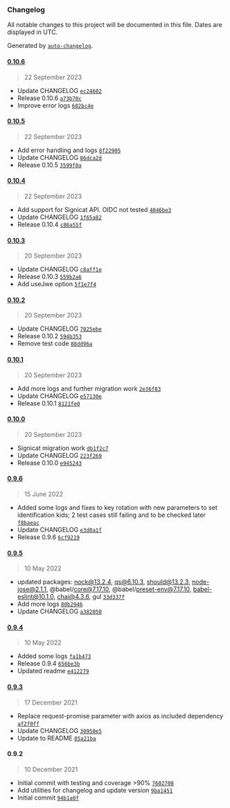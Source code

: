 ### Changelog

All notable changes to this project will be documented in this file. Dates are displayed in UTC.

Generated by [`auto-changelog`](https://github.com/CookPete/auto-changelog).

#### [0.10.6](https://github.com/iloapplications/signicat/compare/0.10.5...0.10.6)

> 22 September 2023

- Update CHANGELOG [`ec24602`](https://github.com/iloapplications/signicat/commit/ec2460248b9c2ade4cbbd46a167d0912a73a6933)
- Release 0.10.6 [`a73b70c`](https://github.com/iloapplications/signicat/commit/a73b70c87a895d0bbd1a1f048a22c987f484261e)
- Improve error logs [`602bc4e`](https://github.com/iloapplications/signicat/commit/602bc4edcb1e96828701d408589f04c2c7fd8d57)

#### [0.10.5](https://github.com/iloapplications/signicat/compare/0.10.4...0.10.5)

> 22 September 2023

- Add error handling and logs [`8f22905`](https://github.com/iloapplications/signicat/commit/8f2290581187b8733a57aba2ba9bcd6851235889)
- Update CHANGELOG [`86dca2d`](https://github.com/iloapplications/signicat/commit/86dca2db88758e18d275d86eadb2eed7e8c1f034)
- Release 0.10.5 [`3599f0a`](https://github.com/iloapplications/signicat/commit/3599f0a98d999f6ad5dd9184bf5c825dc68a8e55)

#### [0.10.4](https://github.com/iloapplications/signicat/compare/0.10.3...0.10.4)

> 22 September 2023

- Add support for Signicat API. OIDC not tested [`4046be3`](https://github.com/iloapplications/signicat/commit/4046be376a0890289ab40d162ab6f1ffa7862666)
- Update CHANGELOG [`1f65a82`](https://github.com/iloapplications/signicat/commit/1f65a825d6881a0cfbfab822cc9d6c350b366f12)
- Release 0.10.4 [`c86a55f`](https://github.com/iloapplications/signicat/commit/c86a55fe41e14443f8a2e7f231fd5f38a4edab7b)

#### [0.10.3](https://github.com/iloapplications/signicat/compare/0.10.2...0.10.3)

> 20 September 2023

- Update CHANGELOG [`c8aff1e`](https://github.com/iloapplications/signicat/commit/c8aff1e1cb9b3ab7a6f953426427d276e68bf545)
- Release 0.10.3 [`559b2a6`](https://github.com/iloapplications/signicat/commit/559b2a6ef62792c59f13f7752a527a2967b36064)
- Add useJwe option [`5f1e7f4`](https://github.com/iloapplications/signicat/commit/5f1e7f4b8f728fa5f55d798187e1a98b441c43af)

#### [0.10.2](https://github.com/iloapplications/signicat/compare/0.10.1...0.10.2)

> 20 September 2023

- Update CHANGELOG [`7025ebe`](https://github.com/iloapplications/signicat/commit/7025ebeaa0d5b09aa691058a6ec2144d4984db21)
- Release 0.10.2 [`594b353`](https://github.com/iloapplications/signicat/commit/594b353dc68282c18a812dca8706b742209673f0)
- Remove test code [`88dd96a`](https://github.com/iloapplications/signicat/commit/88dd96ab7319dc876dc0c0963dafe52051dc3b96)

#### [0.10.1](https://github.com/iloapplications/signicat/compare/0.10.0...0.10.1)

> 20 September 2023

- Add more logs and further migration work [`2e36f83`](https://github.com/iloapplications/signicat/commit/2e36f8399c7b96cff3735e1f5888fa954d9150d7)
- Update CHANGELOG [`e57130e`](https://github.com/iloapplications/signicat/commit/e57130e2f1a5b64f428eb469be8db41b5c74ecf7)
- Release 0.10.1 [`8121fe0`](https://github.com/iloapplications/signicat/commit/8121fe072d9d29c6309f04c272a58511661da9c7)

#### [0.10.0](https://github.com/iloapplications/signicat/compare/0.9.6...0.10.0)

> 20 September 2023

- Signicat migration work [`db1f2c7`](https://github.com/iloapplications/signicat/commit/db1f2c791685084a9776f06f1732adf494aae632)
- Update CHANGELOG [`223f269`](https://github.com/iloapplications/signicat/commit/223f2693e41e1515eef3ee393de74fbc237c327e)
- Release 0.10.0 [`e945243`](https://github.com/iloapplications/signicat/commit/e94524319c885ed25e8e2d23fac78f1da5e82610)

#### [0.9.6](https://github.com/iloapplications/signicat/compare/0.9.5...0.9.6)

> 15 June 2022

- Added some logs and fixes to key rotation with new parameters to set identification kids; 2 test cases still failing and to be checked later [`f8baeac`](https://github.com/iloapplications/signicat/commit/f8baeaca13467b9ebe61ab083b06d06443cff359)
- Update CHANGELOG [`e3d0a1f`](https://github.com/iloapplications/signicat/commit/e3d0a1f1609dc4394ff73d3e6b0d723184be1920)
- Release 0.9.6 [`6cf9219`](https://github.com/iloapplications/signicat/commit/6cf9219e032f23331fc4b474890672a7b4d0af10)

#### [0.9.5](https://github.com/iloapplications/signicat/compare/0.9.4...0.9.5)

> 10 May 2022

- updated packages: nock@13.2.4, qs@6.10.3, should@13.2.3, node-jose@2.1.1, @babel/core@7.17.10, @babel/preset-env@7.17.10, babel-eslint@10.1.0, chai@4.3.6, gul [`33d337f`](https://github.com/iloapplications/signicat/commit/33d337feed7a81aa00b96c7228eefe494e31884d)
- Add more logs [`80b2946`](https://github.com/iloapplications/signicat/commit/80b2946b4e1b6a91f805caa797aa4ad9ceba0566)
- Update CHANGELOG [`a382050`](https://github.com/iloapplications/signicat/commit/a382050a1faaa39db7faee91508826761302c67a)

#### [0.9.4](https://github.com/iloapplications/signicat/compare/0.9.3...0.9.4)

> 10 May 2022

- Added some logs [`fa1b473`](https://github.com/iloapplications/signicat/commit/fa1b4739c5d7fe6e19266609aa3e3d1bec1a4082)
- Release 0.9.4 [`656be3b`](https://github.com/iloapplications/signicat/commit/656be3b120390f04b17c8fa36f1166679cdc6291)
- Updated readme [`e412279`](https://github.com/iloapplications/signicat/commit/e412279c33f137d2cb9fba1e6e7d6bb96d278696)

#### [0.9.3](https://github.com/iloapplications/signicat/compare/0.9.2...0.9.3)

> 17 December 2021

- Replace request-promise parameter with axios as included dependency [`af2f0ff`](https://github.com/iloapplications/signicat/commit/af2f0ff041e1634554f8c2cc8b42dd1199c88506)
- Update CHANGELOG [`30950e5`](https://github.com/iloapplications/signicat/commit/30950e5b333a39a037be7c6cb14d498c1114a934)
- Update to README [`05a21ba`](https://github.com/iloapplications/signicat/commit/05a21ba3a3af16bfc1dea4da4b741d5527dcb5b1)

#### 0.9.2

> 10 December 2021

- Initial commit with testing and coverage &gt;90% [`7602708`](https://github.com/iloapplications/signicat/commit/760270851b6969d8de808102c10ff6876f5a05ce)
- Add utilities for changelog and update version [`9ba1451`](https://github.com/iloapplications/signicat/commit/9ba1451feca7b743c377e4987e91e0271423269b)
- Initial commit [`94b1a0f`](https://github.com/iloapplications/signicat/commit/94b1a0f1347ea74be2be26d846753fbd44d38206)

